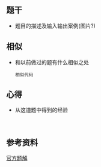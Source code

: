 ## 题干

* 题目的描述及输入输出案例(图片?)



## 相似

* 和以前做过的题有什么相似之处

  ```
  相似代码
  ```

  

## 心得

* 从这道题中得到的经验

​	



## 参考资料

[官方题解](https://leetcode-cn.com/problems/longest-consecutive-sequence/solution/zui-chang-lian-xu-xu-lie-by-leetcode-solution/)
